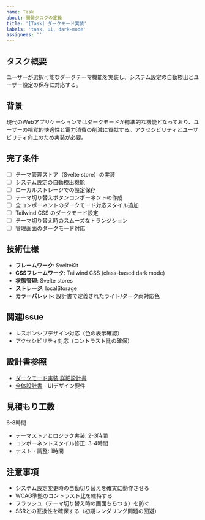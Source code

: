 ```yaml
---
name: Task
about: 開発タスクの定義
title: '[Task] ダークモード実装'
labels: 'task, ui, dark-mode'
assignees: ''
---
```


## タスク概要

ユーザーが選択可能なダークテーマ機能を実装し、システム設定の自動検出とユーザー設定の保存に対応する。

## 背景

現代のWebアプリケーションではダークモードが標準的な機能となっており、ユーザーの視覚的快適性と電力消費の削減に貢献する。アクセシビリティとユーザビリティ向上のため実装が必要。

## 完了条件

- [ ] テーマ管理ストア（Svelte store）の実装
- [ ] システム設定の自動検出機能
- [ ] ローカルストレージでの設定保存
- [ ] テーマ切り替えボタンコンポーネントの作成
- [ ] 全コンポーネントのダークモード対応スタイル追加
- [ ] Tailwind CSS のダークモード設定
- [ ] テーマ切り替え時のスムーズなトランジション
- [ ] 管理画面のダークモード対応

## 技術仕様

- **フレームワーク**: SvelteKit
- **CSSフレームワーク**: Tailwind CSS (class-based dark mode)
- **状態管理**: Svelte stores
- **ストレージ**: localStorage
- **カラーパレット**: 設計書で定義されたライト/ダーク両対応色

## 関連Issue

- レスポンシブデザイン対応（色の表示確認）
- アクセシビリティ対応（コントラスト比の確保）

## 設計書参照

- [ダークモード実装 詳細設計書](../designs/phase-6/02_dark-mode.md)
- [全体設計書](../design.md) - UIデザイン要件

## 見積もり工数

6-8時間

- テーマストアとロジック実装: 2-3時間
- コンポーネントスタイル修正: 3-4時間
- テスト・調整: 1時間

## 注意事項

- システム設定変更時の自動切り替えを確実に動作させる
- WCAG準拠のコントラスト比を維持する
- フラッシュ（テーマ切り替え時の画面ちらつき）を防ぐ
- SSRとの互換性を確保する（初期レンダリング問題の回避）
